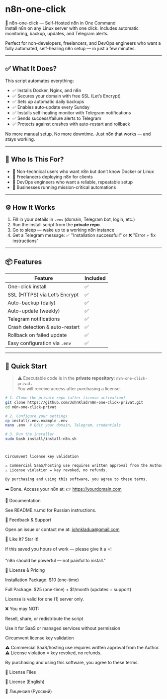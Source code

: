 # n8n-one-click
🚀 n8n-one-click — Self-Hosted n8n in One Command  
Install n8n on any Linux server with one click. Includes automatic monitoring, backup, updates, and Telegram alerts.

Perfect for non-developers, freelancers, and DevOps engineers who want a fully automated, self-healing n8n setup — in just a few minutes.

---

## ✅ What It Does?
This script automates everything:

- ✅ Installs Docker, Nginx, and n8n  
- ✅ Secures your domain with free SSL (Let’s Encrypt)  
- ✅ Sets up automatic daily backups  
- ✅ Enables auto-update every Sunday  
- ✅ Installs self-healing monitor with Telegram notifications  
- ✅ Sends success/failure alerts to Telegram  
- ✅ Protects against crashes with auto-restart and rollback  

No more manual setup. No more downtime. Just n8n that works — and stays working.

---

## 🎯 Who Is This For?
- 🔹 Non-technical users who want n8n but don’t know Docker or Linux  
- 🔹 Freelancers deploying n8n for clients  
- 🔹 DevOps engineers who want a reliable, repeatable setup  
- 🔹 Businesses running mission-critical automations  

---

## ⚙️ How It Works
1. Fill in your details in `.env` (domain, Telegram bot, login, etc.)  
2. Run the install script from the **private repo**  
3. Go to sleep — wake up to a working n8n instance  
4. Get a Telegram message: ✅ "Installation successful!" or ❌ "Error + fix instructions"  

---

## 📦 Features
| Feature | Included |
|---------|----------|
| One-click install | ✅ |
| SSL (HTTPS) via Let’s Encrypt | ✅ |
| Auto-backup (daily) | ✅ |
| Auto-update (weekly) | ✅ |
| Telegram notifications | ✅ |
| Crash detection & auto-restart | ✅ |
| Rollback on failed update | ✅ |
| Easy configuration via `.env` | ✅ |

---

## 🚀 Quick Start
> ⚠️ Executable code is in the **private repository**: `n8n-one-click-privat`.  
> You will receive access after purchasing a license.

```bash
# 1. Clone the private repo (after license activation)
git clone https://github.com/JohnKlad/n8n-one-click-privat.git
cd n8n-one-click-privat

# 2. Configure your settings
cp install/.env.example .env
nano .env  # Edit your domain, Telegram, credentials

# 3. Run the installer
sudo bash install/install-n8n.sh



Circumvent license key validation

⚠️ Commercial SaaS/hosting use requires written approval from the Author.
⚠️ License violation = key revoked, no refunds.

By purchasing and using this software, you agree to these terms.

```

➡️ Done. Access your n8n at:
👉 https://yourdomain.com

📄 Documentation

See README.ru.md for Russian instructions.

💬 Feedback & Support

Open an issue or contact me at: johnkladua@gmail.com

🌟 Like It? Star It!

If this saved you hours of work — please give it a ⭐!

"n8n should be powerful — not painful to install."

📜 License & Pricing

Installation Package: $10 (one-time)

Full Package: $25 (one-time) + $1/month (updates + support)

License is valid for one (1) server only.

❌ You may NOT:

Resell, share, or redistribute the script

Use it for SaaS or managed services without permission

Circumvent license key validation

⚠️ Commercial SaaS/hosting use requires written approval from the Author.
⚠️ License violation = key revoked, no refunds.

By purchasing and using this software, you agree to these terms.

📑 License Files

📄 License (English)

📄 Лицензия (Русский)
